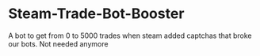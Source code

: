 # Steam-Trade-Bot-Booster
A bot to get from 0 to 5000 trades when steam added captchas that broke our bots. Not needed anymore
